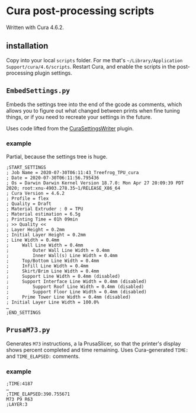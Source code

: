 # Cura post-processing scripts

Written with Cura 4.6.2.

## installation

Copy into your local `scripts` folder.  For me that's `~/Library/Application Support/cura/4.6/scripts`.  Restart Cura, and enable the scripts in the post-processing plugin settings.

## `EmbedSettings.py`

Embeds the settings tree into the end of the gcode as comments, which allows you
to figure out what changed between prints when fine tuning things, or if you
need to recreate your settings in the future.

Uses code lifted from the [CuraSettingsWriter](https://github.com/5axes/CuraSettingsWriter) plugin.  

### example

Partial, because the settings tree is huge.

```
;START_SETTINGS
; Job Name = 2020-07-30T06:11:43_Treefrog_TPU_cura
; Date = 2020-07-30T06:11:56.795436
; Os = Darwin Darwin Kernel Version 18.7.0: Mon Apr 27 20:09:39 PDT 2020; root:xnu-4903.278.35~1/RELEASE_X86_64
; Cura Version = 4.6.2
; Profile = flex
; Quality = Draft
; Material Extruder : 0 = TPU
; Material estimation = 6.5g
; Printing Time = 01h 09min
; >> Quality <<
; Layer Height = 0.2mm
; Initial Layer Height = 0.2mm
; Line Width = 0.4mm
;     Wall Line Width = 0.4mm
;         Outer Wall Line Width = 0.4mm
;         Inner Wall(s) Line Width = 0.4mm
;     Top/Bottom Line Width = 0.4mm
;     Infill Line Width = 0.4mm
;     Skirt/Brim Line Width = 0.4mm
;     Support Line Width = 0.4mm (disabled)
;     Support Interface Line Width = 0.4mm (disabled)
;         Support Roof Line Width = 0.4mm (disabled)
;         Support Floor Line Width = 0.4mm (disabled)
;     Prime Tower Line Width = 0.4mm (disabled)
; Initial Layer Line Width = 100.0%
…
;END_SETTINGS
```

## `PrusaM73.py`

Generates `M73` instructions, a la PrusaSlicer, so that the printer's display shows percent completed and time remaining. Uses Cura-generated `TIME:` and `TIME_ELAPSED:` comments.

### example

    ;TIME:4187
    …
    ;TIME_ELAPSED:390.755671
    M73 P9 R63
    ;LAYER:3
